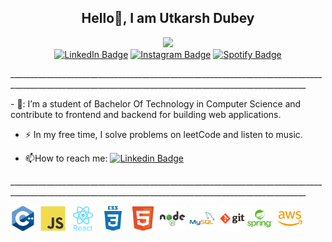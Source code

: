 <div id="name" align="center">
  <h2>Hello👋, I am Utkarsh Dubey</h2>
</div>
<div id="header" align="center">
  <img src="https://media4.giphy.com/media/v1.Y2lkPTc5MGI3NjExbG5xc2twNng5Y3BqN2gwcjYxNjIydTZiOTJ3MHM3bHZwYmE2bGF2aiZlcD12MV9pbnRlcm5hbF9naWZfYnlfaWQmY3Q9cw/H83F4AfL798AmtKXIL/giphy.webp" width="100"/>
</div>

<div id="badges" align="center">
  <a href="www.linkedin.com/in/utkarshdubey15"><img src="https://img.shields.io/badge/LinkedIn-blue?style=for-the-badge&logo=linkedin&logoColor=white" alt="LinkedIn Badge"/></a>
  <a href="www.instagram.com/utkarshhh"><img src="https://img.shields.io/badge/Instagram-E4405F?style=for-the-badge&logo=instagram&logoColor=white" alt="Instagram Badge"/></a>
  <a href="https://open.spotify.com/user/esjscw0tco67qohpnmznbh4kt"><img src="https://img.shields.io/badge/spotify-1ED760?logo=spotify&logoColor=white" alt="Spotify Badge" height="30px"/></a>
</div>

<p>________________________________________________________________________________________________________________________________________________________</p>
-   🔭: I’m a student of Bachelor Of Technology in Computer Science and contribute to frontend and backend for building web applications.

- :zap: In my free time, I solve problems on leetCode and listen to music.

- :mailbox:How to reach me: [![Linkedin Badge](https://img.shields.io/badge/-blue?style=flat&logo=Linkedin&logoColor=white)](www.linkedin.com/in/utkarshdubey15)

<p>________________________________________________________________________________________________________________________________________________________</p>
<div>
  <img src="https://github.com/devicons/devicon/blob/master/icons/cplusplus/cplusplus-original.svg" title="C++" alt="Cplusplus" width="40" height="40"/>&nbsp;
  <img src="https://github.com/devicons/devicon/blob/master/icons/javascript/javascript-original.svg" title="JavaScript" alt="JavaScript" width="40" height="40"/>&nbsp;
  <img src="https://github.com/devicons/devicon/blob/master/icons/react/react-original-wordmark.svg" title="React" alt="React" width="40" height="40"/>&nbsp;
  <img src="https://github.com/devicons/devicon/blob/master/icons/css3/css3-plain-wordmark.svg"  title="CSS3" alt="CSS" width="40" height="40"/>&nbsp;
  <img src="https://github.com/devicons/devicon/blob/master/icons/html5/html5-original.svg" title="HTML5" alt="HTML" width="40" height="40"/>&nbsp;
  <img src="https://github.com/devicons/devicon/blob/master/icons/nodejs/nodejs-original-wordmark.svg" title="NodeJS" alt="NodeJS" width="40" height="40"/>&nbsp;
  <img src="https://github.com/devicons/devicon/blob/master/icons/mysql/mysql-original-wordmark.svg" title="MySQL"  alt="MySQL" width="40" height="40"/>&nbsp;
  <img src="https://github.com/devicons/devicon/blob/master/icons/git/git-original-wordmark.svg" title="Git" **alt="Git" width="40" height="40"/>
  <img src="https://github.com/devicons/devicon/blob/master/icons/spring/spring-original-wordmark.svg" title="Spring" alt="Spring" width="40" height="40"/>&nbsp;
  <img src="https://github.com/devicons/devicon/blob/master/icons/amazonwebservices/amazonwebservices-plain-wordmark.svg" title="AWS" alt="AWS" width="40" height="40"/>&nbsp;
</div>
